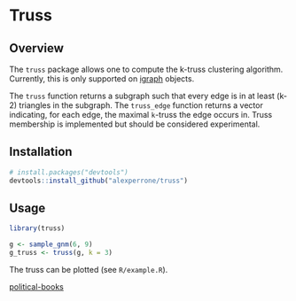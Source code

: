 # Truss

## Overview

The `truss` package allows one to compute the k-truss clustering algorithm. Currently, this is
only supported on [igraph](https://github.com/igraph/rigraph) objects.

The `truss` function returns a subgraph such that every edge is in
at least (k-2) triangles in the subgraph. The `truss_edge` function returns
a vector indicating, for each edge, the maximal `k`-truss the edge occurs in. 
Truss membership is implemented but should be considered experimental. 

## Installation

```R
# install.packages("devtools")
devtools::install_github("alexperrone/truss")
```

## Usage

```R
library(truss)

g <- sample_gnm(6, 9)
g_truss <- truss(g, k = 3)
```

The truss can be plotted (see `R/example.R`). 

[political-books](https://github.com/alexperrone/truss/blob/master/political.png)
